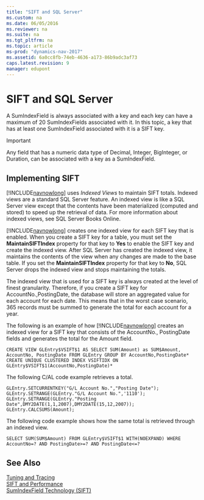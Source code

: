 ```yaml
---
title: "SIFT and SQL Server"
ms.custom: na
ms.date: 06/05/2016
ms.reviewer: na
ms.suite: na
ms.tgt_pltfrm: na
ms.topic: article
ms-prod: "dynamics-nav-2017"
ms.assetid: 6a0cc8fb-74eb-4636-a173-86b9adc3af73
caps.latest.revision: 9
manager: edupont
---
```

# SIFT and SQL Server
A SumIndexField is always associated with a key and each key can have a maximum of 20 SumIndexFields associated with it. In this topic, a key that has at least one SumIndexField associated with it is a SIFT key.  
  
> [!IMPORTANT]  
>  Any field that has a numeric data type of Decimal, Integer, BigInteger, or Duration, can be associated with a key as a SumIndexField.  
  
## Implementing SIFT  
 [!INCLUDE[navnowlong](includes/navnowlong_md.md)] uses *Indexed Views* to maintain SIFT totals. Indexed views are a standard SQL Server feature. An indexed view is like a SQL Server view except that the contents have been materialized \(computed and stored\) to speed up the retrieval of data. For more information about indexed views, see SQL Server Books Online.  
  
 [!INCLUDE[navnowlong](includes/navnowlong_md.md)] creates one indexed view for each SIFT key that is enabled. When you create a SIFT key for a table, you must set the **MaintainSIFTIndex** property for that key to **Yes** to enable the SIFT key and create the indexed view. After SQL Server has created the indexed view, it maintains the contents of the view when any changes are made to the base table. If you set the **MaintainSIFTIndex** property for that key to **No**, SQL Server drops the indexed view and stops maintaining the totals.  
  
 The indexed view that is used for a SIFT key is always created at the level of finest granularity. Therefore, if you create a SIFT key for AccountNo.,PostingDate, the database will store an aggregated value for each account for each date. This means that in the worst case scenario, 365 records must be summed to generate the total for each account for a year.  
  
 The following is an example of how [!INCLUDE[navnowlong](includes/navnowlong_md.md)] creates an indexed view for a SIFT key that consists of the AccountNo., PostingDate fields and generates the total for the Amount field.  
  
```  
CREATE VIEW GLEntry$VSIFT$1 AS SELECT SUM(Amount) as SUM$Amount,  
AccountNo, PostingDate FROM GLEntry GROUP BY AccountNo,PostingDate*  
CREATE UNIQUE CLUSTERED INDEX VSIFTIDX ON  
GLEntry$VSIFT$1(AccountNo,PostingDate)*  
```  
  
 The following C\/AL code example retrieves a total.  
  
```  
GLEntry.SETCURRENTKEY("G/L Account No.","Posting Date");  
GLEntry.SETRANGE(GLEntry."G/L Account No.",'1110');  
GLEntry.SETRANGE(GLEntry."Posting  
Date",DMY2DATE(1,1,2007),DMY2DATE(15,12,2007));  
GLEntry.CALCSUMS(Amount);  
```  
  
 The following code example shows how the same total is retrieved through an indexed view.  
  
```  
SELECT SUM(SUM$Amount) FROM GLEntry$VSIFT$1 WITH(NOEXPAND) WHERE  
AccountNo=? AND PostingDate>=? AND PostingDate<=?  
```  
  
## See Also  
 [Tuning and Tracing](Tuning-and-Tracing.md)   
 [SIFT and Performance](SIFT-and-Performance.md)   
 [SumIndexField Technology \(SIFT\)](SumIndexField-Technology--SIFT-.md)